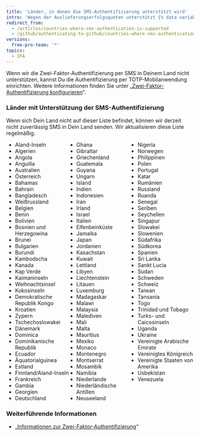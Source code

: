 ```yaml
---
title: 'Länder, in denen die SMS-Authentifizierung unterstützt wird'
intro: 'Wegen der Auslieferungserfolgsquoten unterstützt {% data variables.product.product_name %} die Zwei-Faktor-Authentifizierung per SMS nur in bestimmten Ländern.'
redirect_from:
  - /articles/countries-where-sms-authentication-is-supported
  - /github/authenticating-to-github/countries-where-sms-authentication-is-supported
versions:
  free-pro-team: '*'
topics:
  - 2FA
---
```


Wenn wir die Zwei-Faktor-Authentifizierung per SMS in Deinem Land nicht unterstützen, kannst Du die Authentifizierung per TOTP-Mobilanwendung einrichten. Weitere Informationen finden Sie unter „[Zwei-Faktor-Authentifizierung konfigurieren](/articles/configuring-two-factor-authentication)“.

### Länder mit Unterstützung der SMS-Authentifizierung

Wenn sich Dein Land nicht auf dieser Liste befindet, können wir derzeit nicht zuverlässig SMS in Dein Land senden. Wir aktualisieren diese Liste regelmäßig.

<ul style="-webkit-column-count: 3; -moz-column-count: 3; column-count: 3;">
<li>Aland-Inseln</li>
<li>Algerien</li>
<li>Angola</li>
<li>Anguilla</li>
<li>Australien</li>
<li>Österreich</li>
<li>Bahamas</li>
<li>Bahrain</li>
<li>Bangladesch</li>
<li>Weißrussland</li>
<li>Belgien</li>
<li>Benin</li>
<li>Bolivien</li>
<li>Bosnien und Herzegowina</li>
<li>Brunei</li>
<li>Bulgarien</li>
<li>Burundi</li>
<li>Kambodscha</li>
<li>Kanada</li>
<li>Kap Verde</li>
<li>Kaimaninseln</li>
<li>Weihnachtsinsel</li>
<li>Kokosinseln</li>
<li>Demokratische Republik Kongo</li>
<li>Kroatien</li>
<li>Zypern</li>
<li>Tschechoslowakei</li>
<li>Dänemark</li>
<li>Dominica</li>
<li>Dominikanische Republik</li>
<li>Ecuador</li>
<li>Äquatorialguinea</li>
<li>Estland</li>
<li>Finnland/Aland-Inseln</li>
<li>Frankreich</li>
<li>Gambia</li>
<li>Georgien</li>
<li>Deutschland</li>
<li>Ghana</li>
<li>Gibraltar</li>
<li>Griechenland</li>
<li>Guatemala</li>
<li>Guyana</li>
<li>Ungarn</li>
<li>Island</li>
<li>Indien</li>
<li>Indonesien</li>
<li>Iran</li>
<li>Irland</li>
<li>Israel</li>
<li>Italien</li>
<li>Elfenbeinküste</li>
<li>Jamaika</li>
<li>Japan</li>
<li>Jordanien</li>
<li>Kasachstan</li>
<li>Kuwait</li>
<li>Lettland</li>
<li>Libyen</li>
<li>Liechtenstein</li>
<li>Litauen</li>
<li>Luxemburg</li>
<li>Madagaskar</li>
<li>Malawi</li>
<li>Malaysia</li>
<li>Malediven</li>
<li>Mali</li>
<li>Malta</li>
<li>Mauritius</li>
<li>Mexiko</li>
<li>Monaco</li>
<li>Montenegro</li>
<li>Montserrat</li>
<li>Mosambik</li>
<li>Namibia</li>
<li>Niederlande</li>
<li>Niederländische Antillen</li>
<li>Neuseeland</li>
<li>Nigeria</li>
<li>Norwegen</li>
<li>Philippinen</li>
<li>Polen</li>
<li>Portugal</li>
<li>Katar</li>
<li>Rumänien</li>
<li>Russland</li>
<li>Ruanda</li>
<li>Senegal</li>
<li>Seriben</li>
<li>Seychellen</li>
<li>Singapur</li>
<li>Slowakei</li>
<li>Slowenien</li>
<li>Südafrika</li>
<li>Südkorea</li>
<li>Spanien</li>
<li>Sri Lanka</li>
<li>Sankt Lucia</li>
<li>Sudan</li>
<li>Schweden</li>
<li>Schweiz</li>
<li>Taiwan</li>
<li>Tansania</li>
<li>Togo</li>
<li>Trinidad und Tobago</li>
<li>Turks- und Caicosinseln</li>
<li>Uganda</li>
<li>Ukraine</li>
<li>Vereinigte Arabische Emirate</li>
<li>Vereinigtes Königreich</li>
<li>Vereinigte Staaten von Amerika</li>
<li>Usbekistan</li>
<li>Venezuela</li>
</ul>

### Weiterführende Informationen

- „[Informationen zur Zwei-Faktor-Authentifizierung](/articles/about-two-factor-authentication)“
